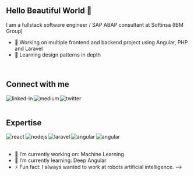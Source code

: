 ## Hello Beautiful World 👋
I am a fullstack software engineer / SAP ABAP consultant at Softinsa (IBM Group)
- 🔭 Working on multiple frontend and backend project using Angular, PHP and Laravel
- 🌱 Learning design patterns in depth
<br>

## Connect with me
[<img align="left" alt="linked-in" src="https://img.shields.io/badge/linkedin-%230077B5.svg?&style=for-the-badge&logo=linkedin&logoColor=white" />](https://www.linkedin.com/in/ricardo-ribeiro-5a788712b/)
[<img align="left" alt="medium" src="https://img.shields.io/badge/medium-%2312100E.svg?&style=for-the-badge&logo=medium&logoColor=white" />](https://medium.com/@xivias2009.rr)
[<img align="left" alt="twitter" src="https://img.shields.io/badge/twitter-%231DA1F2.svg?&style=for-the-badge&logo=twitter&logoColor=white" />](https://twitter.com/Ricardo_oRibeir)
<br>
<br>

## Expertise
<img align="left" alt="react" src="https://img.shields.io/badge/react%20-%2320232a.svg?&style=for-the-badge&logo=react&logoColor=%2361DAFB" />
<img align="left" alt="nodejs" src="https://img.shields.io/badge/node.js%20-%2343853D.svg?&style=for-the-badge&logo=node.js&logoColor=white" />
<img align="left" alt="laravel" src="https://img.shields.io/badge/laravel-%23316192.svg?&style=for-the-badge&logo=laravel&logoColor=white" />
<img align="left" alt="angular" src="https://img.shields.io/badge/angular-3DDC84?logo=angular&logoColor=white&style=for-the-badge" />
<img align="left" alt="angular" src="https://img.shields.io/badge/SAP-0FAAFF?style=for-the-badge&logo=sap&logoColor=white" />

<br>
<br>

- 🔭 I’m currently working on: Machine Learning
- 🌱 I’m currently learning: Deep Angular
- ⚡ Fun fact: I always wanted to work at robots artificial intelligence.
-->
